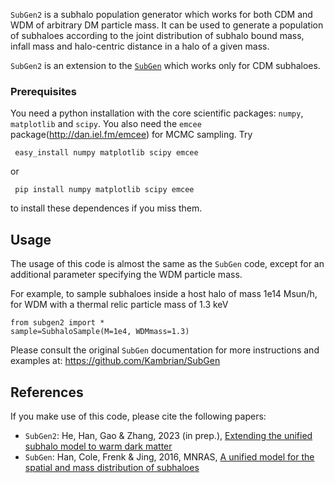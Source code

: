 `SubGen2` is a subhalo population generator which works for both CDM and WDM of arbitrary DM particle mass. It can be used to generate a population of subhaloes according to the joint distribution of subhalo bound mass, infall mass and halo-centric distance in a halo of a given mass. 

`SubGen2` is an extension to the [`SubGen`](https://github.com/Kambrian/SubGen) which works only for CDM subhaloes.
### Prerequisites

You need a python installation with the core scientific packages: `numpy`, `matplotlib` and `scipy`.
You also need the `emcee` package(http://dan.iel.fm/emcee) for MCMC sampling. Try

     easy_install numpy matplotlib scipy emcee

or

     pip install numpy matplotlib scipy emcee

to install these dependences if you miss them.

## Usage
The usage of this code is almost the same as the `SubGen` code, except for an additional parameter specifying the WDM particle mass.

For example, to sample subhaloes inside a host halo of mass 1e14 Msun/h, for WDM with a thermal relic particle mass of 1.3 keV
```
from subgen2 import *
sample=SubhaloSample(M=1e4, WDMmass=1.3) 
```
Please consult the original `SubGen` documentation for more instructions and examples at: https://github.com/Kambrian/SubGen 

## References
If you make use of this code, please cite the following papers:
- `SubGen2`: He, Han, Gao & Zhang, 2023 (in prep.), [Extending the unified subhalo model to warm dark matter](TBA) 
- `SubGen`: Han, Cole, Frenk & Jing, 2016, MNRAS, [A unified model for the spatial and mass distribution of subhaloes](http://arxiv.org/abs/1509.02175) 
